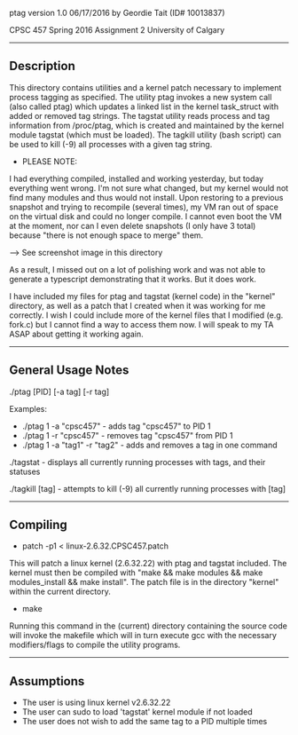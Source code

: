 ptag                version 1.0      06/17/2016 
by Geordie Tait                     (ID# 10013837) 

CPSC 457 Spring 2016 Assignment 2
University of Calgary 

-----------
Description
-----------

This directory contains utilities and a kernel patch necessary to implement process
tagging as specified. The utility ptag invokes a new system call (also called ptag)
which updates a linked list in the kernel task_struct with added or removed tag strings.
The tagstat utility reads process and tag information from /proc/ptag, which is created
and maintained by the kernel module tagstat (which must be loaded). The tagkill utility
(bash script) can be used to kill (-9) all processes with a given tag string.


* PLEASE NOTE:

I had everything compiled, installed and working yesterday, but today everything went wrong.
I'm not sure what changed, but my kernel would not find many modules and thus would not install.
Upon restoring to a previous snapshot and trying to recompile (several times), my VM ran out of
space on the virtual disk and could no longer compile. I cannot even boot the VM at the moment,
nor can I even delete snapshots (I only have 3 total) because "there is not enough space to
merge" them.

--> See screenshot image in this directory

As a result, I missed out on a lot of polishing work and was not able to generate a
typescript demonstrating that it works. But it does work.

I have included my files for ptag and tagstat (kernel code) in the "kernel" directory,
as well as a patch that I created when it was working for me correctly. I wish I could
include more of the kernel files that I modified (e.g. fork.c) but I cannot find a way to
access them now. I will speak to my TA ASAP about getting it working again.

-------------------
General Usage Notes
-------------------

./ptag [PID] [-a tag] [-r tag]

Examples:
* ./ptag 1 -a "cpsc457" - adds tag "cpsc457" to PID 1
* ./ptag 1 -r "cpsc457" - removes tag "cpsc457" from PID 1
* ./ptag 1 -a "tag1" -r "tag2" - adds and removes a tag in one command

./tagstat - displays all currently running processes with tags, and their statuses

./tagkill [tag] - attempts to kill (-9) all currently running processes with [tag]

---------
Compiling
---------

* patch -p1 < linux-2.6.32.CPSC457.patch

This will patch a linux kernel (2.6.32.22) with ptag and tagstat included. The kernel
must then be compiled with "make && make modules && make modules_install && make install".
The patch file is in the directory "kernel" within the current directory.

* make

Running this command in the (current) directory containing the source code will invoke
the makefile which will in turn execute gcc with the necessary modifiers/flags to
compile the utility programs.

-----------
Assumptions
-----------

* The user is using linux kernel v2.6.32.22
* The user can sudo to load 'tagstat' kernel module if not loaded
* The user does not wish to add the same tag to a PID multiple times
